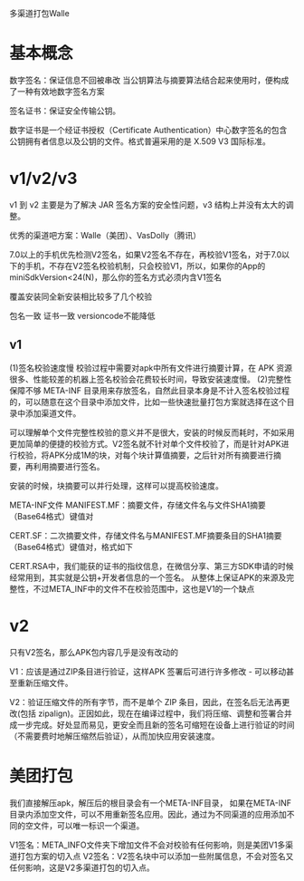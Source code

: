 
多渠道打包Walle

# 基本概念
数字签名：保证信息不回被串改
当公钥算法与摘要算法结合起来使用时，便构成了一种有效地数字签名方案

签名证书：保证安全传输公钥。  

数字证书是一个经证书授权（Certificate Authentication）中心数字签名的包含公钥拥有者信息以及公钥的文件。格式普遍采用的是 X.509 V3 国际标准。

# v1/v2/v3
v1 到 v2 主要是为了解决 JAR 签名方案的安全性问题，v3 结构上并没有太大的调整。

优秀的渠道吧方案：Walle（美团）、VasDolly（腾讯）

7.0以上的手机优先检测V2签名，如果V2签名不存在，再校验V1签名，对于7.0以下的手机，不存在V2签名校验机制，只会校验V1，所以，如果你的App的miniSdkVersion<24(N)，那么你的签名方式必须内含V1签名

覆盖安装同全新安装相比较多了几个校验

包名一致
证书一致
versioncode不能降低

## v1
(1)签名校验速度慢 校验过程中需要对apk中所有文件进行摘要计算，在 APK 资源很多、性能较差的机器上签名校验会花费较长时间，导致安装速度慢。
(2)完整性保障不够 META-INF 目录用来存放签名，自然此目录本身是不计入签名校验过程的，可以随意在这个目录中添加文件，比如一些快速批量打包方案就选择在这个目录中添加渠道文件。

可以理解单个文件完整性校验的意义并不是很大，安装的时候反而耗时，不如采用更加简单的便捷的校验方式。V2签名就不针对单个文件校验了，而是针对APK进行校验，将APK分成1M的块，对每个块计算值摘要，之后针对所有摘要进行摘要，再利用摘要进行签名。

安装的时候，块摘要可以并行处理，这样可以提高校验速度。



META-INF文件
MANIFEST.MF：摘要文件，存储文件名与文件SHA1摘要（Base64格式）键值对

CERT.SF：二次摘要文件，存储文件名与MANIFEST.MF摘要条目的SHA1摘要（Base64格式）键值对，格式如下

CERT.RSA中，我们能获的证书的指纹信息，在微信分享、第三方SDK申请的时候经常用到，其实就是公钥+开发者信息的一个签名。
从整体上保证APK的来源及完整性，不过META_INF中的文件不在校验范围中，这也是V1的一个缺点

# v2
只有V2签名，那么APK包内容几乎是没有改动的

V1：应该是通过ZIP条目进行验证，这样APK 签署后可进行许多修改 - 可以移动甚至重新压缩文件。

V2：验证压缩文件的所有字节，而不是单个 ZIP 条目，因此，在签名后无法再更改(包括 zipalign)。正因如此，现在在编译过程中，我们将压缩、调整和签署合并成一步完成。好处显而易见，更安全而且新的签名可缩短在设备上进行验证的时间（不需要费时地解压缩然后验证），从而加快应用安装速度。



# 美团打包
我们直接解压apk，解压后的根目录会有一个META-INF目录，
如果在META-INF目录内添加空文件，可以不用重新签名应用。因此，通过为不同渠道的应用添加不同的空文件，可以唯一标识一个渠道。


V1签名：META_INFO文件夹下增加文件不会对校验有任何影响，则是美团V1多渠道打包方案的切入点
V2签名：V2签名块中可以添加一些附属信息，不会对签名又任何影响，这是V2多渠道打包的切入点。
